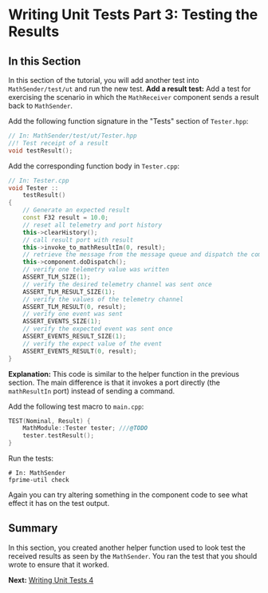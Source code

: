 # Writing Unit Tests Part 3: Testing the Results

## In this Section 
In this section of the tutorial, you will add another test into `MathSender/test/ut` and run the new test.
**Add a result test:**
Add a test for exercising the scenario in which the `MathReceiver`
component sends a result back to `MathSender`.

Add the following function signature in the "Tests" section of `Tester.hpp`:

```c++
// In: MathSender/test/ut/Tester.hpp
//! Test receipt of a result
void testResult();
```

Add the corresponding function body in `Tester.cpp`:

```c++
// In: Tester.cpp
void Tester ::
    testResult()
{
    // Generate an expected result
    const F32 result = 10.0;
    // reset all telemetry and port history
    this->clearHistory();
    // call result port with result
    this->invoke_to_mathResultIn(0, result);
    // retrieve the message from the message queue and dispatch the command to the handler
    this->component.doDispatch();
    // verify one telemetry value was written
    ASSERT_TLM_SIZE(1);
    // verify the desired telemetry channel was sent once
    ASSERT_TLM_RESULT_SIZE(1);
    // verify the values of the telemetry channel
    ASSERT_TLM_RESULT(0, result);
    // verify one event was sent
    ASSERT_EVENTS_SIZE(1);
    // verify the expected event was sent once
    ASSERT_EVENTS_RESULT_SIZE(1);
    // verify the expect value of the event
    ASSERT_EVENTS_RESULT(0, result);
}
```
**Explanation:**
This code is similar to the helper function in the previous section.
The main difference is that it invokes a port directly
(the `mathResultIn` port) instead of sending a command.

Add the following test macro to `main.cpp`:

```c++
TEST(Nominal, Result) {
    MathModule::Tester tester; ///@TODO
    tester.testResult();
}
```

Run the tests:

```shell 
# In: MathSender
fprime-util check 
``` 

Again you can try altering something in the component code
to see what effect it has on the test output.

## Summary 

In this section, you created another helper function used to look test the received results as seen by the `MathSender`. You ran the test that you should wrote to ensure that it worked. 

**Next:** [Writing Unit Tests 4](./writing-unit-tests-4.md)
